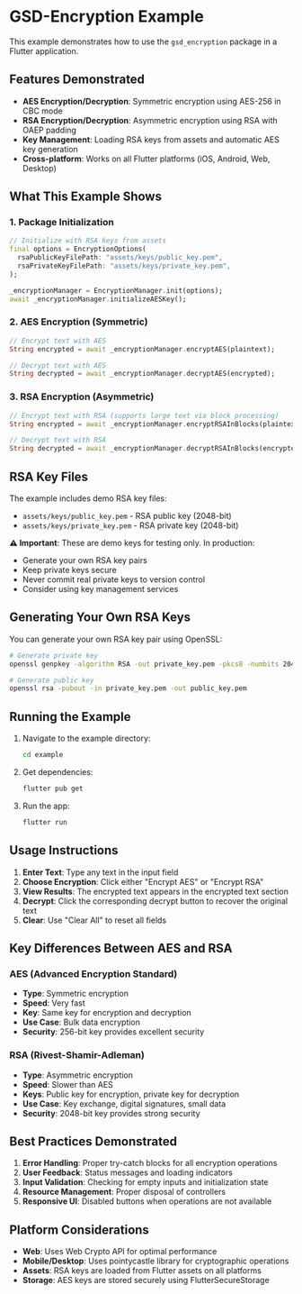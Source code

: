 # GSD-Encryption Example

This example demonstrates how to use the `gsd_encryption` package in a Flutter application.

## Features Demonstrated

- **AES Encryption/Decryption**: Symmetric encryption using AES-256 in CBC mode
- **RSA Encryption/Decryption**: Asymmetric encryption using RSA with OAEP padding
- **Key Management**: Loading RSA keys from assets and automatic AES key generation
- **Cross-platform**: Works on all Flutter platforms (iOS, Android, Web, Desktop)

## What This Example Shows

### 1. Package Initialization
```dart
// Initialize with RSA keys from assets
final options = EncryptionOptions(
  rsaPublicKeyFilePath: "assets/keys/public_key.pem",
  rsaPrivateKeyFilePath: "assets/keys/private_key.pem",
);

_encryptionManager = EncryptionManager.init(options);
await _encryptionManager.initializeAESKey();
```

### 2. AES Encryption (Symmetric)
```dart
// Encrypt text with AES
String encrypted = await _encryptionManager.encryptAES(plaintext);

// Decrypt text with AES
String decrypted = await _encryptionManager.decryptAES(encrypted);
```

### 3. RSA Encryption (Asymmetric)
```dart
// Encrypt text with RSA (supports large text via block processing)
String encrypted = await _encryptionManager.encryptRSAInBlocks(plaintext);

// Decrypt text with RSA
String decrypted = await _encryptionManager.decryptRSAInBlocks(encrypted);
```

## RSA Key Files

The example includes demo RSA key files:
- `assets/keys/public_key.pem` - RSA public key (2048-bit)
- `assets/keys/private_key.pem` - RSA private key (2048-bit)

**⚠️ Important**: These are demo keys for testing only. In production:
- Generate your own RSA key pairs
- Keep private keys secure
- Never commit real private keys to version control
- Consider using key management services

## Generating Your Own RSA Keys

You can generate your own RSA key pair using OpenSSL:

```bash
# Generate private key
openssl genpkey -algorithm RSA -out private_key.pem -pkcs8 -numbits 2048

# Generate public key
openssl rsa -pubout -in private_key.pem -out public_key.pem
```

## Running the Example

1. Navigate to the example directory:
   ```bash
   cd example
   ```

2. Get dependencies:
   ```bash
   flutter pub get
   ```

3. Run the app:
   ```bash
   flutter run
   ```

## Usage Instructions

1. **Enter Text**: Type any text in the input field
2. **Choose Encryption**: Click either "Encrypt AES" or "Encrypt RSA"
3. **View Results**: The encrypted text appears in the encrypted text section
4. **Decrypt**: Click the corresponding decrypt button to recover the original text
5. **Clear**: Use "Clear All" to reset all fields

## Key Differences Between AES and RSA

### AES (Advanced Encryption Standard)
- **Type**: Symmetric encryption
- **Speed**: Very fast
- **Key**: Same key for encryption and decryption
- **Use Case**: Bulk data encryption
- **Security**: 256-bit key provides excellent security

### RSA (Rivest-Shamir-Adleman)
- **Type**: Asymmetric encryption
- **Speed**: Slower than AES
- **Keys**: Public key for encryption, private key for decryption
- **Use Case**: Key exchange, digital signatures, small data
- **Security**: 2048-bit key provides strong security

## Best Practices Demonstrated

1. **Error Handling**: Proper try-catch blocks for all encryption operations
2. **User Feedback**: Status messages and loading indicators
3. **Input Validation**: Checking for empty inputs and initialization state
4. **Resource Management**: Proper disposal of controllers
5. **Responsive UI**: Disabled buttons when operations are not available

## Platform Considerations

- **Web**: Uses Web Crypto API for optimal performance
- **Mobile/Desktop**: Uses pointycastle library for cryptographic operations
- **Assets**: RSA keys are loaded from Flutter assets on all platforms
- **Storage**: AES keys are stored securely using FlutterSecureStorage

